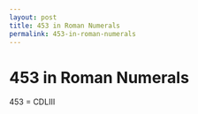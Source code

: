 ```yaml
---
layout: post
title: 453 in Roman Numerals
permalink: 453-in-roman-numerals
---
```


# 453 in Roman Numerals

453 = CDLIII
